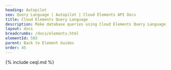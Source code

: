 ```yaml
---
heading: Autopilot
seo: Query Language | Autopilot | Cloud Elements API Docs
title: Cloud Elements Query Language
description: Make database queries using Cloud Elements Query Language.
layout: docs
breadcrumbs: /docs/elements.html
elementId: 503
parent: Back to Element Guides
order: 45
---
```


{% include ceql.md %}
